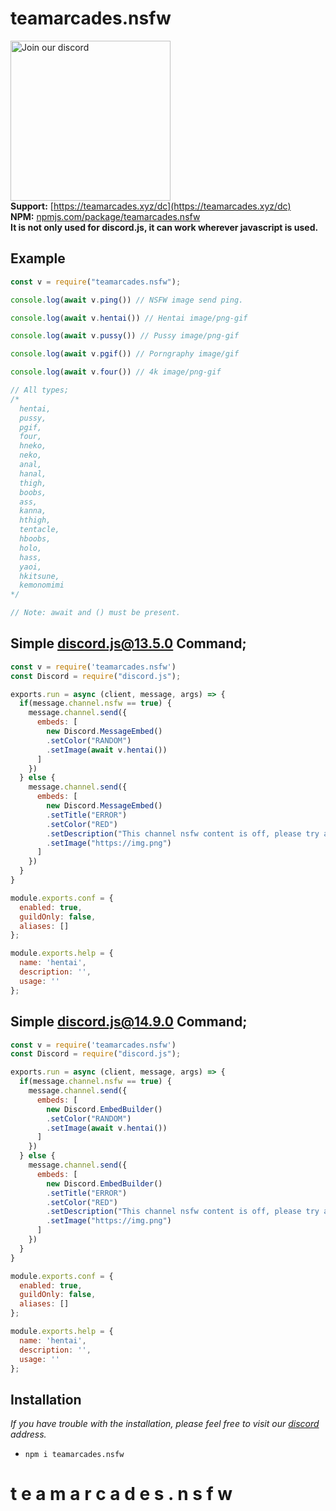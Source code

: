 
# teamarcades.nsfw
<a href="https://teamarcades.xyz/dc" target="_blank"><img src="https://discord.com/api/guilds/935157109761388554/widget.png?style=banner2" alt="Join our discord" width="256"></a><br>
**Support:** [https://teamarcades.xyz/dc](https://teamarcades.xyz/dc) <br>
**NPM:** [npmjs.com/package/teamarcades.nsfw](https://www.npmjs.com/package/teamarcades.nsfw)<br>
**It is not only used for discord.js, it can work wherever javascript is used.**


## Example
```js
const v = require("teamarcades.nsfw");

console.log(await v.ping()) // NSFW image send ping.

console.log(await v.hentai()) // Hentai image/png-gif

console.log(await v.pussy()) // Pussy image/png-gif

console.log(await v.pgif()) // Porngraphy image/gif

console.log(await v.four()) // 4k image/png-gif

// All types;
/* 
  hentai, 
  pussy, 
  pgif, 
  four, 
  hneko, 
  neko, 
  anal, 
  hanal, 
  thigh, 
  boobs, 
  ass, 
  kanna, 
  hthigh, 
  tentacle,
  hboobs, 
  holo,
  hass, 
  yaoi, 
  hkitsune, 
  kemonomimi
*/

// Note: await and () must be present.
```

## Simple discord.js@13.5.0 Command;
```js
const v = require('teamarcades.nsfw')
const Discord = require("discord.js");

exports.run = async (client, message, args) => {
  if(message.channel.nsfw == true) {
    message.channel.send({
      embeds: [
        new Discord.MessageEmbed()
        .setColor("RANDOM")
        .setImage(await v.hentai())
      ]
    })
  } else {
    message.channel.send({
      embeds: [
        new Discord.MessageEmbed()
        .setTitle("ERROR")
        .setColor("RED")
        .setDescription("This channel nsfw content is off, please try again after turning it on.")
        .setImage("https://img.png")
      ]
    })
  }
}

module.exports.conf = {
  enabled: true,
  guildOnly: false,
  aliases: []
};

module.exports.help = {
  name: 'hentai',
  description: '',
  usage: '' 
};
```

## Simple discord.js@14.9.0 Command;
```js
const v = require('teamarcades.nsfw')
const Discord = require("discord.js");

exports.run = async (client, message, args) => {
  if(message.channel.nsfw == true) {
    message.channel.send({
      embeds: [
        new Discord.EmbedBuilder()
        .setColor("RANDOM")
        .setImage(await v.hentai())
      ]
    })
  } else {
    message.channel.send({
      embeds: [
        new Discord.EmbedBuilder()
        .setTitle("ERROR")
        .setColor("RED")
        .setDescription("This channel nsfw content is off, please try again after turning it on.")
        .setImage("https://img.png")
      ]
    })
  }
}

module.exports.conf = {
  enabled: true,
  guildOnly: false,
  aliases: []
};

module.exports.help = {
  name: 'hentai',
  description: '',
  usage: '' 
};

```

## Installation
*If you have trouble with the installation, please feel free to visit our [discord](https://teamarcades.xyz/dc) address.*
- `npm i teamarcades.nsfw`
#   t e a m a r c a d e s . n s f w